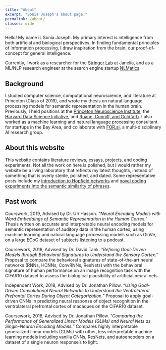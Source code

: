 ```yaml
---
title: "About"
excerpt: "Sonia Joseph's about page."
permalink: /about/
classes: wide
---
```


Hello! My name is Sonia Joseph. My primary interest is intelligence from both artificial and biological perspectives. In finding fundamental principles of information processing, I draw inspiration from the brain, our proof-of-concept for general intelligence.

Currently, I work as a researcher for the [Stringer Lab](https://www.janelia.org/lab/stringer-lab) at Janelia, and as a ML/NLP research engineer at the search engine startup [NLMatics](https://blogs.nlmatics.com/). 

## Background 

I studied computer science, computational neuroscience, and literature at Princeton (Class of 2019), and wrote my thesis on natural language processing models for semantic representation in the human brain. Previously, I held positions at the [Princeton Neuroscience Institute](https://pni.princeton.edu/), the [Harvard Data Science Initiative](https://datascience.harvard.edu/), and [Ruane, Cunniff, and Goldfarb](https://en.wikipedia.org/wiki/Ruane,_Cunniff_%26_Goldfarb). I also worked as a machine learning and natural language processing consultant for startups in the Bay Area, and collaborate with [FOR.ai](https://for.ai/), a multi-disciplinary AI research group.


## About this website

This website contains literature reviews, essays, projects, and coding experiments. Not all the work on here is polished, but I would rather my website be a living laboratory that reflects my latest thoughts, instead of something that is overly sterile, polished, and dated. Some representative posts include my [introduction to Hopfield networks](https://soniajoseph.github.io/computational%20neuroscience/neural-dynamics-primer/) and [novel coding experiments into the semantic similarity of phrases](https://soniajoseph.github.io/machine%20learning/semantic-similarity-search-phrases/).

## Past work

Courswork, 2019, Advised by Dr. Uri Hasson. *“Neural Encoding Models with Word Embeddings of Semantic Representation in the Human Cortex."* Thesis written on accurate and interpretable neural encoding models for semantic representation of auditory data in the human cortex, using machine learning and natural language processing models such as GloVe, on a large ECoG dataset of subjects listening to a podcast.

Coursework, 2018, Advised by Dr. David Tank. *“Refining Goal-Driven Models through Behavioral Signatures to Understand the Sensory Cortex.”* Proposal to compare the behavioral signatures of state-of-the-art neural networks (RNNs, HCNNs, ConvRNNs, ResNets) with the behavioral signature of human performance on an image recognition task with the CIFAR10 dataset to assess the biological plausibility of artificial neural nets.

Independent Work, 2018, Advised by Dr. Jonathan Pillow. *“Using Goal-Driven Convolutional Neural Networks to Understand the Ventrolateral Prefrontal Cortex During Object Categorization.”* Proposal to apply goal-driven CNNs in predicting neural response of object recognition in the ventrolateral prefrontal cortex of macaques on the CIFAR10 dataset.

Coursework, 2018, Advised by Dr. Jonathan Pillow. *“Comparing the Performance of Generalized Linear Models (GLMs) and Neural Nets as Single-Neuron Encoding Models.”* Compares highly interpretable generalized linear models (GLMs) with other, less interpretable machine learning models including vanilla CNNs, ResNets, and autoencoders on a dataset of a single neuron response’s to light.


